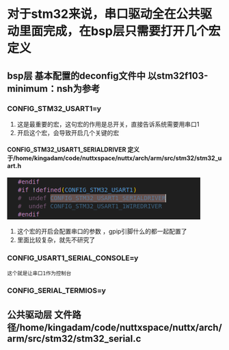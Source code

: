 #       对于stm32来说，串口驱动全在公共驱动里面完成，在bsp层只需要打开几个宏定义

##      bsp层  基本配置的deconfig文件中 以stm32f103-minimum：nsh为参考

###     CONFIG_STM32_USART1=y
1.  这是最重要的宏，这句宏的作用是总开关，直接告诉系统需要用串口1
2.  开启这个宏，会导致开启几个关键的宏  
####    CONFIG_STM32_USART1_SERIALDRIVER   定义于/home/kingadam/code/nuttxspace/nuttx/arch/arm/src/stm32/stm32_uart.h
![alt text](driver/CONFIG_STM32_USART1_SERIALDRIVER.png)
1.  这个宏的开启会配置串口的参数 ，gpip引脚什么的都一起配置了
2.  里面比较复杂，就先不研究了

###     CONFIG_USART1_SERIAL_CONSOLE=y
    这个就是让串口1作为控制台
###     CONFIG_SERIAL_TERMIOS=y

##      公共驱动层  文件路径/home/kingadam/code/nuttxspace/nuttx/arch/arm/src/stm32/stm32_serial.c



